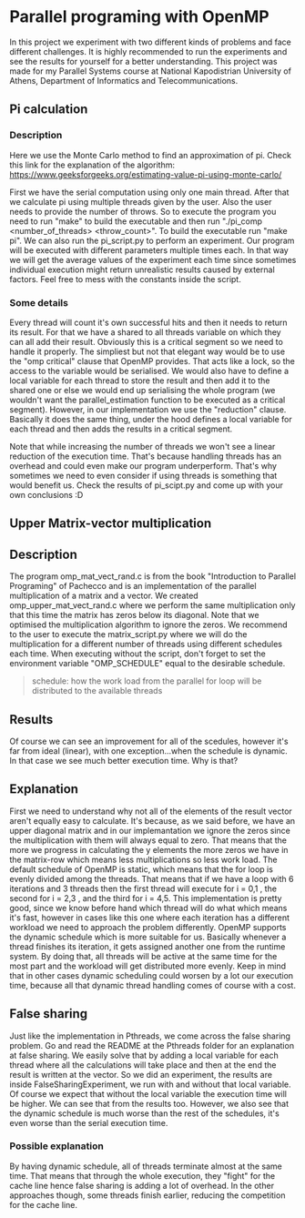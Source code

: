 # Parallel programing with OpenMP
In this project we experiment with two different kinds of problems
and face different challenges. It is highly recommended to run the
experiments and see the results for yourself for a better understanding. 
This project was made for my Parallel Systems course at National
Kapodistrian University of Athens, Department of Informatics and
Telecommunications.

## Pi calculation

### Description
Here we use the Monte Carlo method to find an approximation of pi. Check
this link for the explanation of the algorithm:
https://www.geeksforgeeks.org/estimating-value-pi-using-monte-carlo/

First we have the serial computation using only one main thread. After
that we calculate pi using multiple threads given by the user. Also the
user needs to provide the number of throws. So to execute the program
you need to run "make" to build the executable and then run
"./pi_comp <number_of_threads> <throw_count>". To build the executable
run "make pi". We can also run the pi_script.py to perform an experiment.
Our program will be executed with different parameters multiple times each.
In that way we will get the average values of the experiment each time since
sometimes individual execution might return unrealistic results
caused by external factors. Feel free to mess with the constants inside
the script.

### Some details
Every thread will count it's own successful hits and then it needs to return
its result. For that we have a shared to all threads variable on which they
can all add their result. Obviously this is a critical segment so we need to
handle it properly. The simpliest but not that elegant way would be to use
the "omp critical" clause that OpenMP provides. That acts like a lock, so
the access to the variable would be serialised. We would also have to define
a local variable for each thread to store the result and then add it to the
shared one or else we would end up serialising the whole program (we wouldn't
want the parallel_estimation function to be executed as a critical segment).
However, in our implementation we use the "reduction" clause. Basically it
does the same thing, under the hood defines a local variable for each thread
and then adds the results in a critical segment.

Note that while increasing the number of threads we won't see a linear
reduction of the execution time. That's because handling threads has an
overhead and could even make our program underperform. That's why
sometimes we need to even consider if using threads is something that would
benefit us. Check the results of pi_scipt.py and come up with your own
conclusions :D

## Upper Matrix-vector multiplication

## Description
The program omp_mat_vect_rand.c is from the book "Introduction to Parallel
Programing" of Pachecco and is an implementation of the parallel multiplication
of a matrix and a vector. We created omp_upper_mat_vect_rand.c where we perform
the same multiplication only that this time the matrix has zeros below its
diagonal. Note that we optimised the multiplication algorithm to ignore the zeros.
We recommend to the user to execute the matrix_script.py where we will
do the multiplication for a different number of threads using different schedules
each time. When executing without the script, don't forget to set the environment
variable "OMP_SCHEDULE" equal to the desirable schedule.

> schedule: how the work load from the parallel for loop will be distributed to
            the available threads

## Results
Of course we can see an improvement for all of the scedules, however it's far
from ideal (linear), with one exception...when the schedule is dynamic. In that
case we see much better execution time. Why is that?

## Explanation
First we need to understand why not all of the elements of the result vector aren't
equally easy to calculate. It's because, as we said before, we have an upper diagonal
matrix and in our implemantation we ignore the zeros since the multiplication with
them will always equal to zero. That means that the more we progress in calculating
the y elements the more zeros we have in the matrix-row which means less multiplications
so less work load.
The default schedule of OpenMP is static, which means that the for loop is evenly divided
among the threads. That means that if we have a loop with 6 iterations and 3 threads then
the first thread will execute for i = 0,1 , the second for i = 2,3 , and the third for
i = 4,5. This implementation is pretty good, since we know before hand which thread will
do what which means it's fast, however in cases like this one where each iteration has a
different workload we need to approach the problem differently. OpenMP supports the dynamic
schedule which is more suitable for us. Basically whenever a thread finishes its
iteration, it gets assigned another one from the runtime system. By doing that, all threads
will be active at the same time for the most part and the workload will get distributed
more evenly. Keep in mind that in other cases dynamic scheduling could worsen by a lot
our execution time, because all that dynamic thread handling comes of course with a cost.

## False sharing
Just like the implementation in Pthreads, we come across the false sharing problem.
Go and read the README at the Pthreads folder for an explanation at false sharing. We
easily solve that by adding a local variable for each thread where all the calculations
will take place and then at the end the result is written at the vector. So we did an
experiment, the results are inside FalseSharingExperiment, we run with and without that
local variable. Of course we expect that without the local variable the execution
time will be higher. We can see that from the results too. However, we also see that
the dynamic schedule is much worse than the rest of the schedules, it's even worse than
the serial execution time.
### Possible explanation
By having dynamic schedule, all of threads terminate almost at the same time. That means
that through the whole execution, they "fight" for the cache line hence false sharing
is adding a lot of overhead. In the other approaches though, some threads finish earlier,
reducing the competition for the cache line.